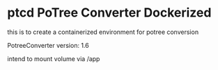 # ptcd PoTree Converter Dockerized

this is to create a containerized environment for potree conversion

PotreeConverter version: 1.6

intend to mount volume via /app
